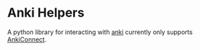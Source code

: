 # Anki Helpers
A python library for interacting with [anki](https://apps.ankiweb.net/) currently only supports
 [AnkiConnect](https://github.com/FooSoft/anki-connect).
